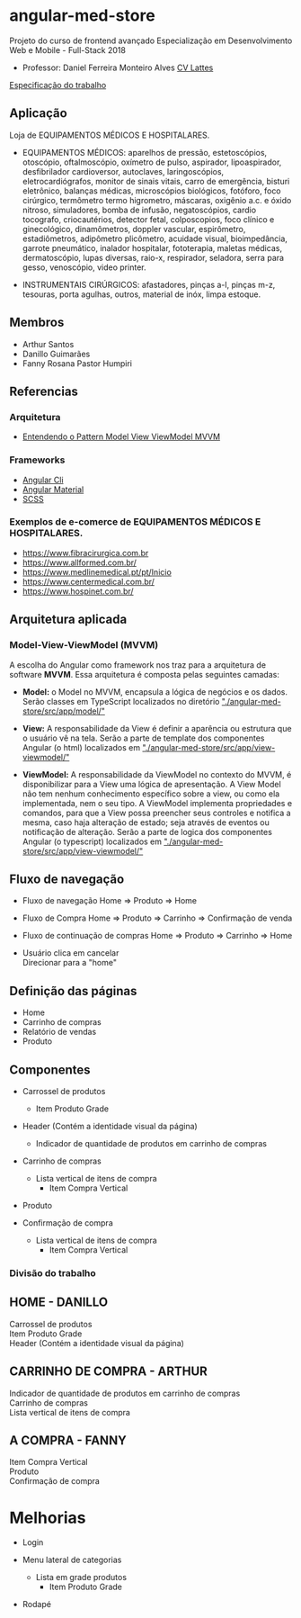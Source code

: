 # angular-med-store
Projeto do curso de frontend avançado Especialização em Desenvolvimento Web e Mobile - Full-Stack 2018
- Professor: Daniel Ferreira Monteiro Alves [CV Lattes](http://buscatextual.cnpq.br/buscatextual/visualizacv.do?id=K4130406P8)

[Especificação do trabalho](https://github.com/danfma/pos-ufg-2018/wiki/Trabalho-final)


## Aplicação
Loja de EQUIPAMENTOS MÉDICOS E HOSPITALARES.

* EQUIPAMENTOS MÉDICOS: aparelhos de pressão, estetoscópios, otoscópio, oftalmoscópio, oxímetro de pulso, aspirador, lipoaspirador, desfibrilador cardioversor, autoclaves, laringoscópios, eletrocardiógrafos, monitor de sinais vitais, carro de emergência, bisturi eletrônico, balanças médicas, microscópios biológicos, fotóforo, foco cirúrgico, termômetro termo higrometro, máscaras, oxigênio a.c. e óxido nitroso, simuladores, bomba de infusão, negatoscópios, cardio tocografo, criocautérios, detector fetal, colposcopios, foco clínico e ginecológico, dinamômetros, doppler vascular, espirômetro, estadiômetros, adipômetro plicômetro, acuidade visual, bioimpedância, garrote pneumático, inalador hospitalar, fototerapia, maletas médicas, dermatoscópio, lupas diversas, raio-x, respirador, seladora, serra para gesso, venoscópio, video printer.

* INSTRUMENTAIS CIRÚRGICOS: afastadores, pinças a-l, pinças m-z, tesouras, porta agulhas, outros, material de inóx, limpa estoque.

## Membros
* Arthur Santos
* Danillo Guimarães
* Fanny Rosana Pastor Humpiri

## Referencias

### Arquitetura

* [Entendendo o Pattern Model View ViewModel MVVM](https://www.devmedia.com.br/entendendo-o-pattern-model-view-viewmodel-mvvm/18411)

### Frameworks

* [Angular Cli](https://cli.angular.io/)
* [Angular Material](https://material.angular.io/)
* [SCSS](http://sass-lang.com/)

### Exemplos de e-comerce de EQUIPAMENTOS MÉDICOS E HOSPITALARES.

* https://www.fibracirurgica.com.br
* https://www.allformed.com.br/
* https://www.medlinemedical.pt/pt/Inicio
* https://www.centermedical.com.br/
* https://www.hospinet.com.br/

## Arquitetura aplicada

### Model-View-ViewModel (MVVM)

A escolha do Angular como framework nos traz para a arquitetura de software **MVVM**. Essa arquitetura é composta pelas seguintes camadas:

- **Model:** o Model no MVVM, encapsula a lógica de negócios e os dados. Serão classes em TypeScript localizados no diretório ["./angular-med-store/src/app/model/"](https://github.com/acsantosabino/angular-med-store/tree/master/angular-med-store/src/app/model)

- **View:** A responsabilidade da View é definir a aparência ou estrutura que o usuário vê na tela. Serão a parte de template dos componentes Angular (o html) localizados em ["./angular-med-store/src/app/view-viewmodel/"](https://github.com/acsantosabino/angular-med-store/tree/master/angular-med-store/src/app/view-viewmodel)

- **ViewModel:** A responsabilidade da ViewModel no contexto do MVVM, é disponibilizar para a View uma lógica de apresentação. A View Model não tem nenhum conhecimento específico sobre a view, ou como ela implementada, nem o seu tipo. A ViewModel implementa propriedades e comandos, para que a View possa preencher seus controles e notifica a mesma, caso haja alteração de estado; seja através de eventos ou notificação de alteração. Serão a parte de logica dos componentes Angular (o typescript) localizados em ["./angular-med-store/src/app/view-viewmodel/"](https://github.com/acsantosabino/angular-med-store/tree/master/angular-med-store/src/app/view-viewmodel)

## Fluxo de navegação
* Fluxo de navegação
  Home => Produto => Home  
  
* Fluxo de Compra
  Home => Produto => Carrinho => Confirmação de venda
  
* Fluxo de continuação de compras
  Home => Produto => Carrinho => Home
  
* Usuário clica em cancelar  
  Direcionar para a "home"

## Definição das páginas
* Home
* Carrinho de compras
* Relatório de vendas
* Produto

## Componentes
* Carrossel de produtos
  * Item Produto Grade
  
* Header (Contém a identidade visual da página)
  * Indicador de quantidade de produtos em carrinho de compras

* Carrinho de compras
  * Lista vertical de itens de compra
    * Item Compra Vertical

* Produto

* Confirmação de compra
  * Lista vertical de itens de compra
    * Item Compra Vertical

### Divisão do trabalho

HOME - DANILLO  
----------------------------  
Carrossel de produtos  
Item Produto Grade  
Header (Contém a identidade visual da página)  


CARRINHO DE COMPRA - ARTHUR  
----------------------------  
Indicador de quantidade de produtos em carrinho de compras  
Carrinho de compras  
Lista vertical de itens de compra  


A COMPRA - FANNY  
----------------------------  
Item Compra Vertical  
Produto  
Confirmação de compra  

# Melhorias
* Login

* Menu lateral de categorias
  * Lista em grade produtos
    * Item Produto Grade

* Rodapé


